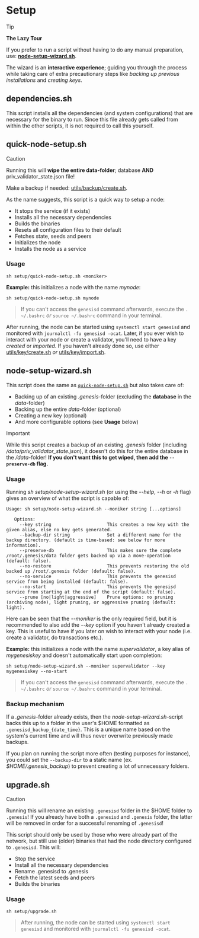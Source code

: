 # Setup

> [!TIP]
> **The Lazy Tour**
> 
> If you prefer to run a script without having to do any manual preparation, use: [**node-setup-wizard.sh**](/setup/node-setup-wizard.sh).
>
> The wizard is an **interactive experience**; guiding you through the process while taking care of extra precautionary steps like _backing up previous installations_ and _creating keys_.

## dependencies.sh

This script installs all the dependencies (and system configurations) that are necessary for the binary to run. Since this file already gets called from within the other scripts, it is not required to call this yourself.

## quick-node-setup.sh

> [!CAUTION]
> Running this will **wipe the entire data-folder**; database **AND** priv_validator_state.json file!
>
> Make a backup if needed: [utils/backup/create.sh](/utils/backup/create.sh).

As the name suggests, this script is a quick way to setup a node:

- It stops the service (if it exists)
- Installs all the necessary dependencies
- Builds the binaries
- Resets all configuration files to their default
- Fetches state, seeds and peers
- Initializes the node
- Installs the node as a service

### Usage

```
sh setup/quick-node-setup.sh <moniker>
```

**Example:** this initializes a node with the name _mynode_:

```
sh setup/quick-node-setup.sh mynode
```
> If you can't access the `genesisd` command afterwards, execute the `. ~/.bashrc` _or_ `source ~/.bashrc` command in your terminal.

After running, the node can be started using `systemctl start genesisd` and monitored with `journalctl -fu genesisd -ocat`. Later, if you ever wish to interact with your node or create a validator, you'll need to have a key _created_ or _imported_. If you haven't already done so, use either [utils/key/create.sh](/utils/key/create.sh) _or_ [utils/key/import.sh](/utils/key/import.sh).

## node-setup-wizard.sh

This script does the same as [`quick-node-setup.sh`](#quick-node-setupsh) but also takes care of:

- Backing up of an existing _.genesis_-folder (excluding the **database** in the _data_-folder)
- Backing up the entire _data_-folder (optional)
- Creating a new key (optional)
- And more configurable options (see **Usage** below)

> [!IMPORTANT]
> While this script creates a backup of an existing _.genesis_ folder (including _/data/priv_validator_state.json_), it doesn't do this for the entire database in the _/data_-folder! **If you don't want this to get wiped, then add the `--preserve-db` flag.**

### Usage

Running _sh setup/node-setup-wizard.sh_ (or using the _--help_, _--h_ or _-h_ flag) gives an overview of what the script is capable of:

```
Usage: sh setup/node-setup-wizard.sh --moniker string [...options]

   Options:
     --key string                     This creates a new key with the given alias, else no key gets generated.
     --backup-dir string              Set a different name for the backup directory. (default is time-based: see below for more information).
     --preserve-db                    This makes sure the complete /root/.genesis/data folder gets backed up via a move-operation (default: false).
     --no-restore                     This prevents restoring the old backed up /root/.genesis folder (default: false).
     --no-service                     This prevents the genesisd service from being installed (default: false).
     --no-start                       This prevents the genesisd service from starting at the end of the script (default: false).
     --prune [no|light|aggressive]    Prune options: no pruning (archiving node), light pruning, or aggressive pruning (default: light).
```

Here can be seen that the _--moniker_ is the only required field, but it is recommended to also add the _--key_ option if you haven't already created a key. This is useful to have if you later on wish to interact with your node (i.e. create a validator, do transactions etc.).

**Example:** this initializes a node with the name _supervalidator_, a key alias of _mygenesiskey_ and doesn't automatically start upon completion:

```
sh setup/node-setup-wizard.sh --moniker supervalidator --key mygenesiskey --no-start
```
> If you can't access the `genesisd` command afterwards, execute the `. ~/.bashrc` _or_ `source ~/.bashrc` command in your terminal.

### Backup mechanism

If a _.genesis_-folder already exists, then the _node-setup-wizard.sh_-script backs this up to a folder in the user's $HOME formatted as `.genesisd_backup_{date_time}`. This is a unique name based on the system's current time and will thus never overwrite previously made backups.

If you plan on running the script more often (testing purposes for instance), you could set the `--backup-dir` to a static name (ex. _$HOME/.genesis_backup_) to prevent creating a lot of unnecessary folders.

## upgrade.sh

> [!CAUTION]
> Running this will rename an existing `.genesisd` folder in the $HOME folder to `.genesis`! If you already have both a `.genesisd` and `.genesis` folder, the latter will be removed in order for a successful renaming of `.genesisd`!

This script should only be used by those who were already part of the network, but still use (older) binaries that had the node directory configured to `.genesisd`. This will:

- Stop the service
- Install all the necessary dependencies
- Rename .genesisd to .genesis
- Fetch the latest seeds and peers
- Builds the binaries

### Usage

```
sh setup/upgrade.sh
```
> After running, the node can be started using `systemctl start genesisd` and monitored with `journalctl -fu genesisd -ocat`.
